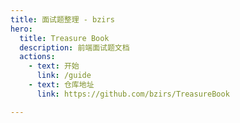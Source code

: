 ```yaml
---
title: 面试题整理 - bzirs
hero:
  title: Treasure Book
  description: 前端面试题文档
  actions:
    - text: 开始
      link: /guide
    - text: 仓库地址
      link: https://github.com/bzirs/TreasureBook

---
```

